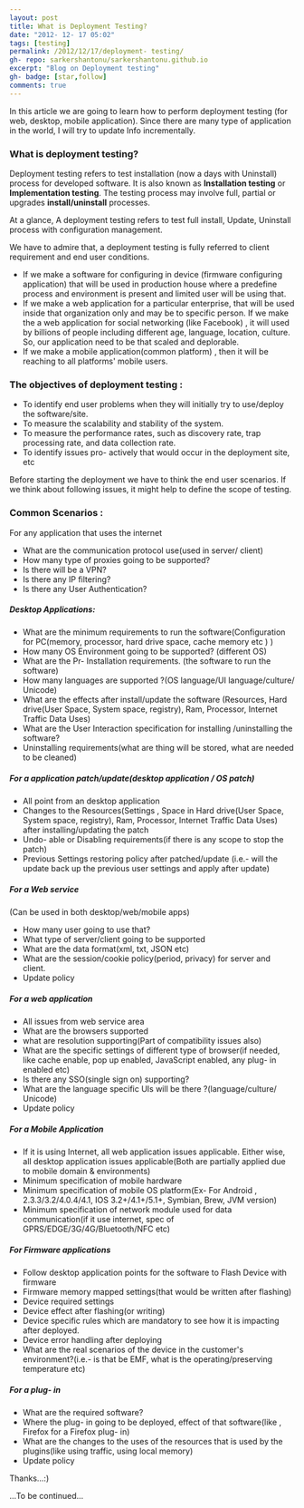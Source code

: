 ```yaml
---
layout: post
title: What is Deployment Testing?
date: "2012- 12- 17 05:02"
tags: [testing]
permalink: /2012/12/17/deployment- testing/
gh- repo: sarkershantonu/sarkershantonu.github.io
excerpt: "Blog on Deployment testing"
gh- badge: [star,follow]
comments: true
---
```

In this article we are going to learn how to perform deployment testing (for web, desktop, mobile application). Since there are many type of application in the world, I will try to update Info incrementally. 

### What is deployment testing? 
Deployment testing refers to test installation (now a days with Uninstall) process for developed software. It is also known as **Installation testing** or **Implementation testing**. The testing process may involve full, partial or upgrades **install/uninstall** processes. 

At a glance, A deployment testing refers to test full install, Update, Uninstall process with configuration management.

We have to admire that, a deployment testing is fully referred to client requirement and end user conditions. 
- If we make a software for configuring in device (firmware configuring application) that will be used in production house where a predefine process and environment is present and limited user will be using that.
- If we make a web application for a particular enterprise, that will be used inside that organization only and may be to specific person. If we make the a web application for social networking (like Facebook) , it will used by billions of people including different age, language, location, culture. So, our application need to be that scaled and deplorable. 
- If we make a mobile application(common platform) , then it will be reaching to all platforms' mobile users.

### The objectives of deployment testing : 
- To identify end user problems when they will initially try to use/deploy the software/site.
- To measure the scalability and stability of the system.
- To measure the performance rates, such as discovery rate, trap processing rate, and data collection rate.
- To identify issues pro- actively that would occur in the deployment site, etc 

Before starting the deployment we have to think the end user scenarios. If we think about following issues, it might help to define the scope of testing.

### Common Scenarios : 
For any application that uses the internet 
- What are the communication protocol use(used in server/ client)
- How many type of proxies going to be supported?
- Is there will be a VPN?
- Is there any IP filtering?
- Is there any User Authentication? 

##### Desktop Applications:
- What are the minimum requirements to run the software(Configuration for PC(memory, processor, hard drive space, cache memory etc ) )
- How many OS Environment going to be supported? (different OS)
- What are the Pr- Installation requirements. (the software to run the software)
- How many languages are supported ?(OS language/UI language/culture/ Unicode) 
- What are the effects after install/update the software (Resources, Hard drive(User Space, System space, registry), Ram, Processor, Internet Traffic Data Uses)
- What are the User Interaction specification for installing /uninstalling the software? 
- Uninstalling requirements(what are thing will be stored, what are needed to be cleaned)

##### For a application patch/update(desktop application / OS patch)
- All point from an desktop application 
- Changes to the Resources(Settings , Space in Hard drive(User Space, System space, registry), Ram, Processor, Internet Traffic Data Uses) after installing/updating the patch
- Undo- able or Disabling requirements(if there is any scope to stop the patch)
- Previous Settings restoring policy after patched/update (i.e.- will the update back up the previous user settings and apply after update) 

##### For a Web service 
(Can be used in both desktop/web/mobile apps)
- How many user going to use that?
- What type of server/client going to be supported 
- What are the data format(xml, txt, JSON etc)
- What are the session/cookie policy(period, privacy) for server and client.
- Update policy

##### For a web application
- All issues from web service area
- What are the browsers supported 
- what are resolution supporting(Part of compatibility issues also)
- What are the specific settings of different type of browser(if needed, like cache enable, pop up enabled, JavaScript enabled, any plug- in enabled etc)
- Is there any SSO(single sign on) supporting?
- What are the language specific UIs will be there ?(language/culture/ Unicode) 
- Update policy

##### For a Mobile Application
- If it is using Internet, all web application issues applicable. Either wise, all desktop application issues applicable(Both are partially applied due to mobile domain & environments) 
- Minimum specification of mobile hardware
- Minimum specification of mobile OS platform(Ex- For Android , 2.3.3/3.2/4.0.4/4.1, IOS 3.2+/4.1+/5.1+, Symbian, Brew, JVM version)
- Minimum specification of network module used for data communication(if it use internet, spec of GPRS/EDGE/3G/4G/Bluetooth/NFC etc) 

##### For Firmware applications
- Follow desktop application points for the software to Flash Device with firmware 
- Firmware memory mapped settings(that would be written after flashing)
- Device required settings
- Device effect after flashing(or writing)
- Device specific rules which are mandatory to see how it is impacting after deployed. 
- Device error handling after deploying
- What are the real scenarios of the device in the customer's environment?(i.e.- is that be EMF, what is the operating/preserving temperature etc) 

##### For a plug- in 
- What are the required software?
- Where the plug- in going to be deployed, effect of that software(like , Firefox for a Firefox plug- in) 
- What are the changes to the uses of the resources that is used by the plugins(like using traffic, using local memory) 
- Update policy

Thanks...:) 

...To be continued...